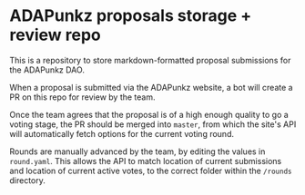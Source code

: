 # ADAPunkz proposals storage + review repo

This is a repository to store markdown-formatted proposal submissions for the ADAPunkz DAO. 

When a proposal is submitted via the ADAPunkz website, a bot will create a PR on this repo for review by the team. 

Once the team agrees that the proposal is of a high enough quality to go a voting stage, the PR should be merged into `master`, from which the site's API will automatically fetch options for the current voting round.

Rounds are manually advanced by the team, by editing the values in `round.yaml`. This allows the API to match location of current submissions and location of current active votes, to the correct folder within the `/rounds` directory.
